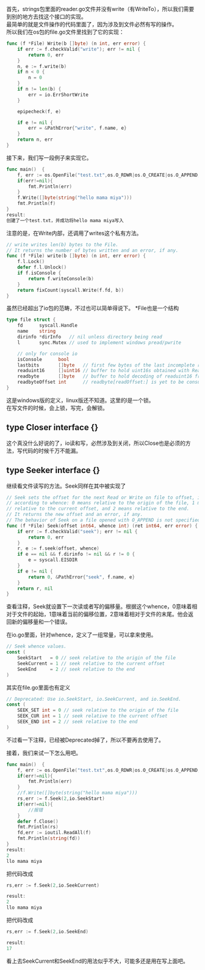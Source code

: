 首先，strings包里面的reader.go文件并没有write（有WriteTo），所以我们需要到别的地方去找这个接口的实现。  
最简单的就是文件操作的代码里面了，因为涉及到文件必然有写的操作。  
所以我们在os包的file.go文件里找到了它的实现：  
```go
func (f *File) Write(b []byte) (n int, err error) {
	if err := f.checkValid("write"); err != nil {
		return 0, err
	}
	n, e := f.write(b)
	if n < 0 {
		n = 0
	}
	if n != len(b) {
		err = io.ErrShortWrite
	}

	epipecheck(f, e)

	if e != nil {
		err = &PathError{"write", f.name, e}
	}
	return n, err
}
```
接下来，我们写一段例子来实现它。  
```go
func main()  {
	f, err := os.OpenFile("test.txt",os.O_RDWR|os.O_CREATE|os.O_APPEND,os.ModePerm)
	if(err!=nil){
		fmt.Println(err)
	}
	f.Write([]byte(string("hello mama miya")))
	fmt.Println(f)
}
result:
创建了一个test.txt，并成功将hello mama miya写入
```

注意的是，在Write内部，还调用了writes这个私有方法。  
```go
// write writes len(b) bytes to the File.
// It returns the number of bytes written and an error, if any.
func (f *File) write(b []byte) (n int, err error) {
	f.l.Lock()
	defer f.l.Unlock()
	if f.isConsole {
		return f.writeConsole(b)
	}
	return fixCount(syscall.Write(f.fd, b))
}
```
虽然已经超出了io包的范畴，不过也可以简单得说下。
*File也是一个结构

```go
type file struct {
	fd      syscall.Handle
	name    string
	dirinfo *dirInfo   // nil unless directory being read
	l       sync.Mutex // used to implement windows pread/pwrite

	// only for console io
	isConsole      bool
	lastbits       []byte   // first few bytes of the last incomplete rune in last write
	readuint16     []uint16 // buffer to hold uint16s obtained with ReadConsole
	readbyte       []byte   // buffer to hold decoding of readuint16 from utf16 to utf8
	readbyteOffset int      // readbyte[readOffset:] is yet to be consumed with file.Read
}
```
这是windows版的定义，linux版还不知道。这里的l是一个锁。  
在写文件的时候，会上锁，写完，会解锁。  

## type Closer interface {}  
这个真没什么好说的了，io读和写，必然涉及到关闭，所以Close也是必须的方法，写代码的时候千万不能漏。

## type Seeker interface {} 
继续看文件读写的方法。Seek同样在其中被实现了    
```go
// Seek sets the offset for the next Read or Write on file to offset, interpreted
// according to whence: 0 means relative to the origin of the file, 1 means
// relative to the current offset, and 2 means relative to the end.
// It returns the new offset and an error, if any.
// The behavior of Seek on a file opened with O_APPEND is not specified.
func (f *File) Seek(offset int64, whence int) (ret int64, err error) {
	if err := f.checkValid("seek"); err != nil {
		return 0, err
	}
	r, e := f.seek(offset, whence)
	if e == nil && f.dirinfo != nil && r != 0 {
		e = syscall.EISDIR
	}
	if e != nil {
		return 0, &PathError{"seek", f.name, e}
	}
	return r, nil
}
```

查看注释，Seek就设置下一次读或者写的偏移量。根据这个whence，0意味着相对于文件的起始，1意味着当前的偏移位置，2意味着相对于文件的末尾。他会返回新的偏移量和一个错误。  

在io.go里面，针对whence，定义了一组常量，可以拿来使用。  
```go
// Seek whence values.
const (
	SeekStart   = 0 // seek relative to the origin of the file
	SeekCurrent = 1 // seek relative to the current offset
	SeekEnd     = 2 // seek relative to the end
)
```
其实在file.go里面也有定义  
```go
// Deprecated: Use io.SeekStart, io.SeekCurrent, and io.SeekEnd.
const (
	SEEK_SET int = 0 // seek relative to the origin of the file
	SEEK_CUR int = 1 // seek relative to the current offset
	SEEK_END int = 2 // seek relative to the end
)
```
不过看一下注释，已经被Deprecated掉了，所以不要再去使用了。  

接着，我们来试一下怎么用吧。  

```go
func main()  {
	f, err := os.OpenFile("test.txt",os.O_RDWR|os.O_CREATE|os.O_APPEND,os.ModePerm)
	if(err!=nil){
		fmt.Println(err)
	}
	//f.Write([]byte(string("hello mama miya")))
	rs,err := f.Seek(2,io.SeekStart)
	if(err!=nil){
		//报错
	}
	defer f.Close()
	fmt.Println(rs)
	fd,err := ioutil.ReadAll(f)
	fmt.Println(string(fd))
}
result:
2
llo mama miya
```
把代码改成  
```go
rs,err := f.Seek(2,io.SeekCurrent)

result:
2
llo mama miya
```

把代码改成  
```go
rs,err := f.Seek(2,io.SeekEnd)

result:
17
```

看上去SeekCurrent和SeekEnd的用法似乎不大，可能多还是用在写上面吧。

